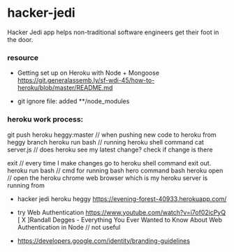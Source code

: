 # hacker-jedi
Hacker Jedi app helps non-traditional software engineers get their foot in the door.

### resource
- Getting set up on Heroku with Node + Mongoose
https://git.generalassemb.ly/sf-wdi-45/how-to-heroku/blob/master/README.md

- git ignore file: added **/node_modules

### heroku work process:
git push heroku heggy:master
// when pushing new code to heroku from heggy branch
heroku run bash // running heroku shell command
cat server.js // does heroku see my latest change? check if change is there

exit // every time I make changes go to heroku shell command exit out.
heroku run bash // cmd for running bash hero command bash
heroku open // open the heroku chrome web browser which is my heroku server is running from

- hacker jedi heroku heggy
https://evening-forest-40933.herokuapp.com/

- try Web Authentication
https://www.youtube.com/watch?v=i7of02icPyQ
[ X ]Randall Degges - Everything You Ever Wanted to Know About Web Authentication in Node // not useful

- https://developers.google.com/identity/branding-guidelines

